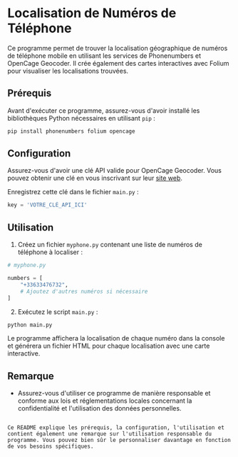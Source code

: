
# Localisation de Numéros de Téléphone

Ce programme permet de trouver la localisation géographique de numéros de téléphone mobile en utilisant les services de Phonenumbers et OpenCage Geocoder. Il crée également des cartes interactives avec Folium pour visualiser les localisations trouvées.

## Prérequis

Avant d'exécuter ce programme, assurez-vous d'avoir installé les bibliothèques Python nécessaires en utilisant `pip` :

```bash
pip install phonenumbers folium opencage
```

## Configuration

Assurez-vous d'avoir une clé API valide pour OpenCage Geocoder. Vous pouvez obtenir une clé en vous inscrivant sur leur [site web](https://opencagedata.com/).

Enregistrez cette clé dans le fichier `main.py` :

```python
key = 'VOTRE_CLÉ_API_ICI'
```

## Utilisation

1. Créez un fichier `myphone.py` contenant une liste de numéros de téléphone à localiser :

```python
# myphone.py

numbers = [
    "+33633476732",
    # Ajoutez d'autres numéros si nécessaire
]
```

2. Exécutez le script `main.py` :

```bash
python main.py
```

Le programme affichera la localisation de chaque numéro dans la console et générera un fichier HTML pour chaque localisation avec une carte interactive.

## Remarque

- Assurez-vous d'utiliser ce programme de manière responsable et conforme aux lois et réglementations locales concernant la confidentialité et l'utilisation des données personnelles.
```

Ce README explique les prérequis, la configuration, l'utilisation et contient également une remarque sur l'utilisation responsable du programme. Vous pouvez bien sûr le personnaliser davantage en fonction de vos besoins spécifiques.
